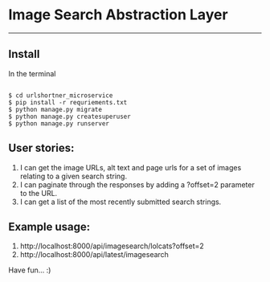 # Image Search Abstraction Layer #

-----

## Install
In the terminal
```

$ cd urlshortner_microservice
$ pip install -r requriements.txt
$ python manage.py migrate
$ python manage.py createsuperuser
$ python manage.py runserver

```

## User stories:
1. I can get the image URLs, alt text and page urls for a set of images relating to a given search string.
2. I can paginate through the responses by adding a ?offset=2 parameter to the URL.
3. I can get a list of the most recently submitted search strings.


## Example usage:
1. http://localhost:8000/api/imagesearch/lolcats?offset=2
2. http://localhost:8000/api/latest/imagesearch

Have fun... :)
